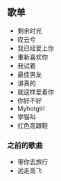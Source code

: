## 歌单

* 剩余时光
* 叹云兮
* 我已经爱上你
* 重新喜欢你
* 我试着
* 最佳男友
* 讲真的
* 就这样爱着你
* 你好不好
* Myhotgirl
* 学猫叫
* 红色高跟鞋


### 之前的歌曲

* 带你去旅行
* 远走高飞
